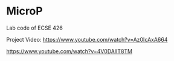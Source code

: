 MicroP
======

Lab code of ECSE 426


Project Video:
https://www.youtube.com/watch?v=Az0IcAxA664


https://www.youtube.com/watch?v=4V0DAlIT8TM
